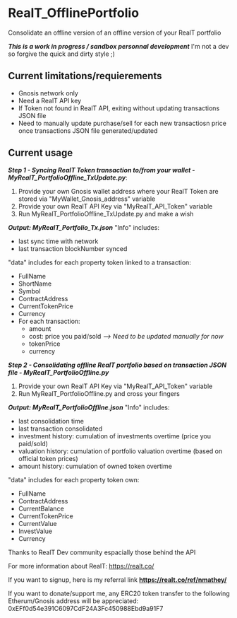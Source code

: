 
# RealT_OfflinePortfolio
Consolidate an offline version of an offline version of your RealT portfolio

***This is a work in progress / sandbox personnal development***
I'm not a dev so forgive the quick and dirty style ;)

## **Current limitations/requierements**

 * Gnosis network only
 * Need a RealT API key
 * If Token not found in RealT API, exiting without updating transactions JSON file
 * Need to manually update purchase/sell for each new transactiosn price once transactions JSON file generated/updated

## **Current usage**

***Step 1 - Syncing RealT Token transaction to/from your wallet - MyRealT_PortfolioOffline_TxUpdate.py***:
 1) Provide your own Gnosis wallet address where your RealT Token are stored  via "MyWallet_Gnosis_address" variable
 2) Provide your own RealT API Key via "MyRealT_API_Token" variable
 3) Run MyRealT_PortfolioOffline_TxUpdate.py and make a wish

***Output: MyRealT_Portfolio_Tx.json***
	 "Info" includes: 
 * last sync time with network
 * last transaction blockNumber synced

"data" includes for each property token linked to a transaction:
 - FullName
 - ShortName
 - Symbol
 - ContractAddress
 - CurrentTokenPrice
 - Currency
 - For each transaction: 
	 - amount
	 - cost: price you paid/sold *--> Need to be updated manually for now*
	 - tokenPrice
	 - currency
 

***Step 2 - Consolidating offline RealT portfolio based on transaction JSON file - MyRealT_PortfolioOffline.py***
1) Provide your own RealT API Key via "MyRealT_API_Token" variable
2) Run MyRealT_PortfolioOffline.py and cross your fingers

***Output: MyRealT_PortfolioOffline.json***
	 "Info" includes: 
 * last consolidation time
 * last transaction consolidated
 * investment history: cumulation of investments overtime (price you paid/sold)
 * valuation history: cumulation of portfolio valuation overtime (based on official token prices)
 * amount history: cumulation of owned token overtime

"data" includes for each property token own:
 - FullName
 - ContractAddress
 - CurrentBalance
 - CurrentTokenPrice
 - CurrentValue
 - InvestValue
 - Currency

Thanks to RealT Dev community espacially those behind the API

For more information about RealT: https://realt.co/

If you want to signup, here is my referral link **https://realt.co/ref/nmathey/**

If you want to donate/support me, any ERC20 token transfer to the following Etherum/Gnosis address will be appreciated: 0xEFf0d54e391C6097CdF24A3Fc450988Ebd9a91F7
